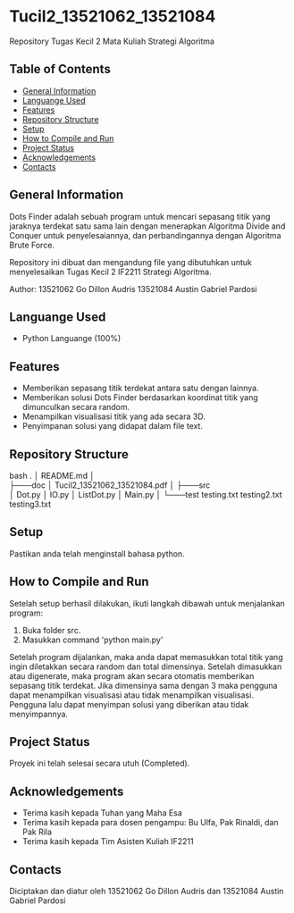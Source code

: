 # Tucil2_13521062_13521084
Repository Tugas Kecil 2 Mata Kuliah Strategi Algoritma

## Table of Contents
* [General Information](#general-information)
* [Languange Used](#languange-used)
* [Features](#features)
* [Repository Structure](#repository-structure)
* [Setup](#setup)
* [How to Compile and Run](#how-to-compile-and-run)
* [Project Status](#project-status)
* [Acknowledgements](#acknowledgements)
* [Contacts](#contacts)

## General Information
Dots Finder adalah sebuah program untuk mencari sepasang titik yang jaraknya terdekat satu sama lain dengan menerapkan 
Algoritma Divide and Conquer untuk penyelesaiannya, dan perbandingannya dengan Algoritma Brute Force.

Repository ini dibuat dan mengandung file yang dibutuhkan untuk menyelesaikan Tugas Kecil 2 IF2211 Strategi Algoritma.

Author: 
13521062 Go Dillon Audris
13521084 Austin Gabriel Pardosi

## Languange Used
- Python Languange (100%)

## Features
- Memberikan sepasang titik terdekat antara satu dengan lainnya.
- Memberikan solusi Dots Finder berdasarkan koordinat titik yang dimunculkan secara random.
- Menampilkan visualisasi titik yang ada secara 3D.
- Penyimpanan solusi yang didapat dalam file text.

## Repository Structure
bash
.
│   README.md
│  
├───doc
│      Tucil2_13521062_13521084.pdf
│
├───src  
│      Dot.py
│      IO.py
│      ListDot.py
│      Main.py
│
└───test
       testing.txt
       testing2.txt
       testing3.txt

## Setup
Pastikan anda telah menginstall bahasa python.

## How to Compile and Run
Setelah setup berhasil dilakukan, ikuti langkah dibawah untuk menjalankan program:
1. Buka folder src.
2. Masukkan command 'python main.py'

Setelah program dijalankan, maka anda dapat memasukkan total titik yang ingin diletakkan secara random dan total dimensinya. Setelah dimasukkan atau digenerate, maka program akan secara otomatis memberikan sepasang titik terdekat. Jika dimensinya sama dengan 3 maka pengguna dapat menampilkan visualisasi atau tidak menampilkan visualisasi. Pengguna lalu dapat menyimpan solusi yang diberikan atau tidak menyimpannya.

## Project Status
Proyek ini telah selesai secara utuh (Completed).

## Acknowledgements
- Terima kasih kepada Tuhan yang Maha Esa
- Terima kasih kepada para dosen pengampu: Bu Ulfa, Pak Rinaldi, dan Pak Rila
- Terima kasih kepada Tim Asisten Kuliah IF2211

## Contacts
Diciptakan dan diatur oleh 13521062 Go Dillon Audris dan 13521084 Austin Gabriel Pardosi